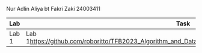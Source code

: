 Nur Adlin Aliya bt Fakri Zaki
24003411

|Lab|Task|
|---|----|
|Lab 1|<a>Lab 1</a><href>https://github.com/roboritto/TFB2023_Algorithm_and_Data_Structure_May_2025/blob/main/24003411_Lab1</href>|
